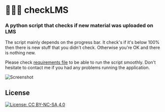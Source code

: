 # 👨🏻‍💻 checkLMS
### A python script that checks if new material was uploaded on LMS
The script mainly depends on the progress bar.
It check's if it's below 100% then there is new stuff that you didn't check.
Otherwise you're OK and there is nothing new.

Please check [requirements file](requirements.txt) to be able to run the script smoothly.
Don't hesitate to contact me if you had any problems running the application.

![Screenshot](https://user-images.githubusercontent.com/58887202/106594935-7be58200-655b-11eb-8018-a968bb2a7a01.png)

## License
[![License: CC BY-NC-SA 4.0](https://licensebuttons.net/l/by-nc-sa/4.0/80x15.png)](https://creativecommons.org/licenses/by-nc-sa/4.0/)
